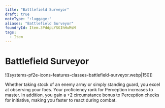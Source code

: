 ```yaml
---
title: "Battlefield Surveyor"
draft: true
noteType: ":luggage:"
aliases: "Battlefield Surveyor"
foundryId: Item.3PddpLYSGIhHuMsM
tags:
  - Item
---
```


# Battlefield Surveyor
![[systems-pf2e-icons-features-classes-battlefield-surveyor.webp|150]]

Whether taking stock of an enemy army or simply standing guard, you excel at observing your foes. Your proficiency rank for Perception increases to master. In addition, you gain a +2 circumstance bonus to Perception checks for initiative, making you faster to react during combat.
